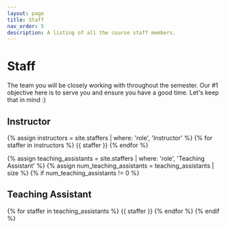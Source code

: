 ```yaml
---
layout: page
title: Staff
nav_order: 5
description: A listing of all the course staff members.
---
```


# **Staff**

The team you will be closely working with throughout the semester. Our #1 objective here is to serve you and ensure you have a good time. Let's keep that in mind :)

## Instructor

{% assign instructors = site.staffers | where: 'role', 'Instructor' %}
{% for staffer in instructors %}
{{ staffer }}
{% endfor %}

{% assign teaching_assistants = site.staffers | where: 'role', 'Teaching Assistant' %}
{% assign num_teaching_assistants = teaching_assistants | size %}
{% if num_teaching_assistants != 0 %}
## Teaching Assistant

{% for staffer in teaching_assistants %}
{{ staffer }}
{% endfor %}
{% endif %}
